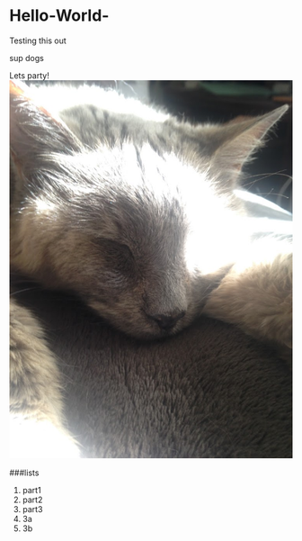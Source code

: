 # Hello-World-
Testing this out


sup dogs

Lets party!
<br>
![Beans](/IMG_9506.JPG)

###lists
1. part1
1. part2
1. part3
  1. 3a
  1. 3b
